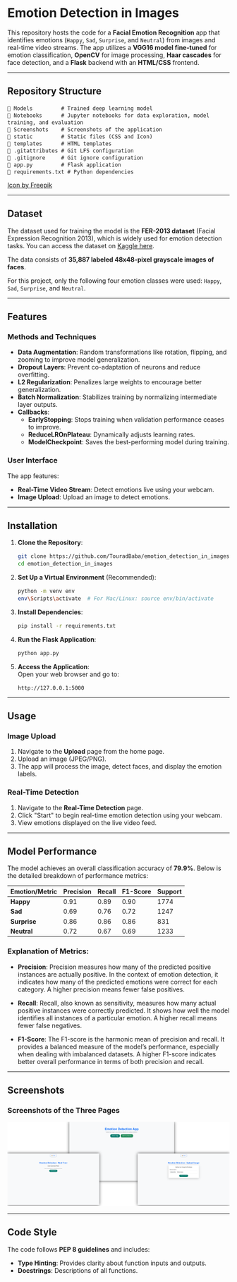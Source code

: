 # **Emotion Detection in Images**

This repository hosts the code for a **Facial Emotion Recognition** app that identifies emotions (`Happy`, `Sad`, `Surprise`, and `Neutral`) from images and real-time video streams. The app utilizes a **VGG16 model fine-tuned** for emotion classification, **OpenCV** for image processing, **Haar cascades** for face detection, and a **Flask** backend with an **HTML/CSS** frontend.

---

## **Repository Structure**

```
📁 Models         # Trained deep learning model
📁 Notebooks      # Jupyter notebooks for data exploration, model training, and evaluation
📁 Screenshots    # Screenshots of the application
📁 static         # Static files (CSS and Icon)
📁 templates      # HTML templates
📄 .gitattributes # Git LFS configuration
📄 .gitignore     # Git ignore configuration
📄 app.py         # Flask application
📄 requirements.txt # Python dependencies
```
[Icon by Freepik](https://www.freepik.com/icon/smile_2383590)

---

## **Dataset**

The dataset used for training the model is the **FER-2013 dataset** (Facial Expression Recognition 2013), which is widely used for emotion detection tasks. You can access the dataset on [Kaggle here](https://www.kaggle.com/datasets/msambare/fer2013).

The data consists of **35,887 labeled 48x48-pixel grayscale images of faces**.

For this project, only the following four emotion classes were used: `Happy`, `Sad`, `Surprise`, and `Neutral`.

---

## **Features**

### **Methods and Techniques**
- **Data Augmentation**: Random transformations like rotation, flipping, and zooming to improve model generalization.
- **Dropout Layers**: Prevent co-adaptation of neurons and reduce overfitting.
- **L2 Regularization**: Penalizes large weights to encourage better generalization.
- **Batch Normalization**: Stabilizes training by normalizing intermediate layer outputs.
- **Callbacks**:
  - **EarlyStopping**: Stops training when validation performance ceases to improve.
  - **ReduceLROnPlateau**: Dynamically adjusts learning rates.
  - **ModelCheckpoint**: Saves the best-performing model during training.

### **User Interface**
The app features:
- **Real-Time Video Stream**: Detect emotions live using your webcam.
- **Image Upload**: Upload an image to detect emotions.

---

## **Installation**

1. **Clone the Repository**:
   ```bash
   git clone https://github.com/TouradBaba/emotion_detection_in_images.git
   cd emotion_detection_in_images
   ```

2. **Set Up a Virtual Environment** (Recommended):
   ```bash
   python -m venv env
   env\Scripts\activate  # For Mac/Linux: source env/bin/activate
   ```

3. **Install Dependencies**:
   ```bash
   pip install -r requirements.txt
   ```

4. **Run the Flask Application**:
   ```bash
   python app.py
   ```

5. **Access the Application**:  
   Open your web browser and go to:
   ```
   http://127.0.0.1:5000
   ```

---

## **Usage**

### **Image Upload**
1. Navigate to the **Upload** page from the home page.
2. Upload an image (JPEG/PNG).
3. The app will process the image, detect faces, and display the emotion labels.

### **Real-Time Detection**
1. Navigate to the **Real-Time Detection** page.
2. Click "Start" to begin real-time emotion detection using your webcam.
3. View emotions displayed on the live video feed.

---

## **Model Performance**

The model achieves an overall classification accuracy of **79.9%**. Below is the detailed breakdown of performance metrics:

| **Emotion/Metric** | **Precision** | **Recall** | **F1-Score** | **Support** |  
|--------------------|---------------|------------|--------------|-------------|  
| **Happy**          | 0.91          | 0.89       | 0.90         | 1774        |  
| **Sad**            | 0.69          | 0.76       | 0.72         | 1247        |  
| **Surprise**       | 0.86          | 0.86       | 0.86         | 831         |  
| **Neutral**        | 0.72          | 0.67       | 0.69         | 1233        |  

### **Explanation of Metrics**:
- **Precision**: Precision measures how many of the predicted positive instances are actually positive. In the context of emotion detection, it indicates how many of the predicted emotions were correct for each category. A higher precision means fewer false positives.
  
- **Recall**: Recall, also known as sensitivity, measures how many actual positive instances were correctly predicted. It shows how well the model identifies all instances of a particular emotion. A higher recall means fewer false negatives.

- **F1-Score**: The F1-score is the harmonic mean of precision and recall. It provides a balanced measure of the model’s performance, especially when dealing with imbalanced datasets. A higher F1-score indicates better overall performance in terms of both precision and recall.

---

## **Screenshots**

### **Screenshots of the Three Pages**

![Screenshots of the Three Pages](Screenshots/Screenshots_of_the_Three_Pages.png)

---

## **Code Style**
The code follows **PEP 8 guidelines** and includes:
- **Type Hinting**: Provides clarity about function inputs and outputs.
- **Docstrings**: Descriptions of all functions.
